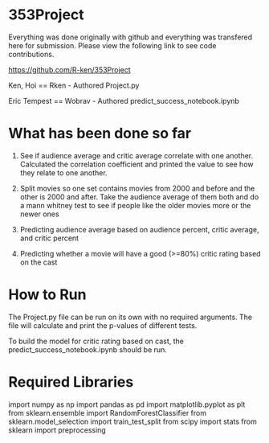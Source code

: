 # 353Project

Everything was done originally with github and everything was transfered here for submission.
Please view the following link to see code contributions.

https://github.com/R-ken/353Project

Ken, Hoi == Rken - Authored Project.py

Eric Tempest == Wobrav - Authored predict_success_notebook.ipynb


# What has been done so far

1. See if audience average and critic average correlate with one another. Calculated the correlation coefficient and printed the value to see how they relate to one another.

2. Split movies so one set contains movies from 2000 and before and the other is 2000 and after. Take the audience average of them both and do a mann whitney test to see if people like the older movies more or the newer ones

3. Predicting audience average based on audience percent, critic average, and critic percent

4. Predicting whether a movie will have a good (>=80%) critic rating based on the cast 


# How to Run

The Project.py file can be run on its own with no required arguments. The file will calculate and print the p-values of different tests.

To build the model for critic rating based on cast, the predict_success_notebook.ipynb should be run.

# Required Libraries

import numpy as np
import pandas as pd
import matplotlib.pyplot as plt
from sklearn.ensemble import RandomForestClassifier
from sklearn.model_selection import train_test_split
from scipy import stats
from sklearn import preprocessing
